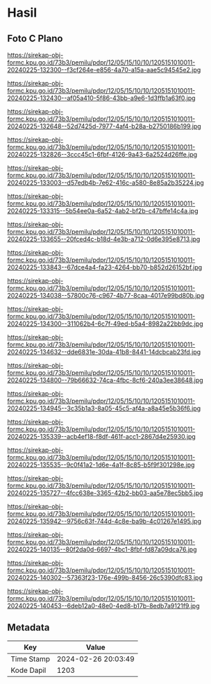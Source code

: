 # Hasil

## Foto C Plano

https://sirekap-obj-formc.kpu.go.id/73b3/pemilu/pdpr/12/05/15/10/10/1205151010011-20240225-132300--f3cf264e-e856-4a70-a15a-aae5c94545e2.jpg

https://sirekap-obj-formc.kpu.go.id/73b3/pemilu/pdpr/12/05/15/10/10/1205151010011-20240225-132430--af05a410-5f86-43bb-a9e6-1d3ffb1a63f0.jpg

https://sirekap-obj-formc.kpu.go.id/73b3/pemilu/pdpr/12/05/15/10/10/1205151010011-20240225-132648--52d7425d-7977-4af4-b28a-b2750186b199.jpg

https://sirekap-obj-formc.kpu.go.id/73b3/pemilu/pdpr/12/05/15/10/10/1205151010011-20240225-132826--3ccc45c1-6fbf-4126-9a43-6a2524d26ffe.jpg

https://sirekap-obj-formc.kpu.go.id/73b3/pemilu/pdpr/12/05/15/10/10/1205151010011-20240225-133003--d57edb4b-7e62-416c-a580-8e85a2b35224.jpg

https://sirekap-obj-formc.kpu.go.id/73b3/pemilu/pdpr/12/05/15/10/10/1205151010011-20240225-133315--5b54ee0a-6a52-4ab2-bf2b-c47bffe14c4a.jpg

https://sirekap-obj-formc.kpu.go.id/73b3/pemilu/pdpr/12/05/15/10/10/1205151010011-20240225-133655--20fced4c-b18d-4e3b-a712-0d6e395e8713.jpg

https://sirekap-obj-formc.kpu.go.id/73b3/pemilu/pdpr/12/05/15/10/10/1205151010011-20240225-133843--67dce4a4-fa23-4264-bb70-b852d26152bf.jpg

https://sirekap-obj-formc.kpu.go.id/73b3/pemilu/pdpr/12/05/15/10/10/1205151010011-20240225-134038--57800c76-c967-4b77-8caa-4017e99bd80b.jpg

https://sirekap-obj-formc.kpu.go.id/73b3/pemilu/pdpr/12/05/15/10/10/1205151010011-20240225-134300--311062b4-6c7f-49ed-b5a4-8982a22bb9dc.jpg

https://sirekap-obj-formc.kpu.go.id/73b3/pemilu/pdpr/12/05/15/10/10/1205151010011-20240225-134632--dde6831e-30da-41b8-8441-14dcbcab23fd.jpg

https://sirekap-obj-formc.kpu.go.id/73b3/pemilu/pdpr/12/05/15/10/10/1205151010011-20240225-134800--79b66632-74ca-4fbc-8cf6-240a3ee38648.jpg

https://sirekap-obj-formc.kpu.go.id/73b3/pemilu/pdpr/12/05/15/10/10/1205151010011-20240225-134945--3c35b1a3-8a05-45c5-af4a-a8a45e5b36f6.jpg

https://sirekap-obj-formc.kpu.go.id/73b3/pemilu/pdpr/12/05/15/10/10/1205151010011-20240225-135339--acb4ef18-f8df-461f-acc1-2867d4e25930.jpg

https://sirekap-obj-formc.kpu.go.id/73b3/pemilu/pdpr/12/05/15/10/10/1205151010011-20240225-135535--9c0f41a2-1d6e-4a1f-8c85-b5f9f301298e.jpg

https://sirekap-obj-formc.kpu.go.id/73b3/pemilu/pdpr/12/05/15/10/10/1205151010011-20240225-135727--4fcc638e-3365-42b2-bb03-aa5e78ec5bb5.jpg

https://sirekap-obj-formc.kpu.go.id/73b3/pemilu/pdpr/12/05/15/10/10/1205151010011-20240225-135942--9756c63f-744d-4c8e-ba9b-4c01267e1495.jpg

https://sirekap-obj-formc.kpu.go.id/73b3/pemilu/pdpr/12/05/15/10/10/1205151010011-20240225-140135--80f2da0d-6697-4bc1-8fbf-fd87a09dca76.jpg

https://sirekap-obj-formc.kpu.go.id/73b3/pemilu/pdpr/12/05/15/10/10/1205151010011-20240225-140302--57363f23-176e-499b-8456-26c5390dfc83.jpg

https://sirekap-obj-formc.kpu.go.id/73b3/pemilu/pdpr/12/05/15/10/10/1205151010011-20240225-140453--6deb12a0-48e0-4ed8-b17b-8edb7a9121f9.jpg


## Metadata

| Key        | Value               |
| ---------- | ------------------- |
| Time Stamp | 2024-02-26 20:03:49 |
| Kode Dapil | 1203                |



